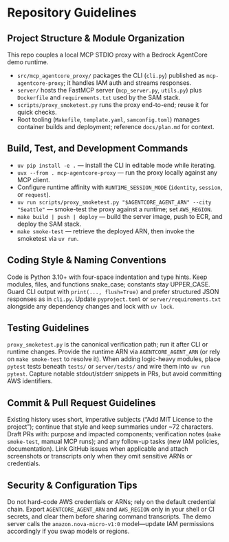 # Repository Guidelines

## Project Structure & Module Organization
This repo couples a local MCP STDIO proxy with a Bedrock AgentCore demo runtime.
- `src/mcp_agentcore_proxy/` packages the CLI (`cli.py`) published as `mcp-agentcore-proxy`; it handles IAM auth and streams responses.
- `server/` hosts the FastMCP server (`mcp_server.py`, `utils.py`) plus `Dockerfile` and `requirements.txt` used by the SAM stack.
- `scripts/proxy_smoketest.py` runs the proxy end-to-end; reuse it for quick checks.
- Root tooling (`Makefile`, `template.yaml`, `samconfig.toml`) manages container builds and deployment; reference `docs/plan.md` for context.

## Build, Test, and Development Commands
- `uv pip install -e .` — install the CLI in editable mode while iterating.
- `uvx --from . mcp-agentcore-proxy` — run the proxy locally against any MCP client.
- Configure runtime affinity with `RUNTIME_SESSION_MODE` (`identity`, `session`, or `request`).
- `uv run scripts/proxy_smoketest.py "$AGENTCORE_AGENT_ARN" --city "Seattle"` — smoke-test the proxy against a runtime; set `AWS_REGION`.
- `make build | push | deploy` — build the server image, push to ECR, and deploy the SAM stack.
- `make smoke-test` — retrieve the deployed ARN, then invoke the smoketest via `uv run`.

## Coding Style & Naming Conventions
Code is Python 3.10+ with four-space indentation and type hints. Keep modules, files, and functions snake_case; constants stay UPPER_CASE. Guard CLI output with `print(..., flush=True)` and prefer structured JSON responses as in `cli.py`. Update `pyproject.toml` or `server/requirements.txt` alongside any dependency changes and lock with `uv lock`.

## Testing Guidelines
`proxy_smoketest.py` is the canonical verification path; run it after CLI or runtime changes. Provide the runtime ARN via `AGENTCORE_AGENT_ARN` (or rely on `make smoke-test` to resolve it). When adding logic-heavy modules, place `pytest` tests beneath `tests/` or `server/tests/` and wire them into `uv run pytest`. Capture notable stdout/stderr snippets in PRs, but avoid committing AWS identifiers.

## Commit & Pull Request Guidelines
Existing history uses short, imperative subjects (“Add MIT License to the project”); continue that style and keep summaries under ~72 characters. Draft PRs with: purpose and impacted components; verification notes (`make smoke-test`, manual MCP runs); and any follow-up tasks (new IAM policies, documentation). Link GitHub issues when applicable and attach screenshots or transcripts only when they omit sensitive ARNs or credentials.

## Security & Configuration Tips
Do not hard-code AWS credentials or ARNs; rely on the default credential chain. Export `AGENTCORE_AGENT_ARN` and `AWS_REGION` only in your shell or CI secrets, and clear them before sharing command transcripts. The demo server calls the `amazon.nova-micro-v1:0` model—update IAM permissions accordingly if you swap models or regions.

